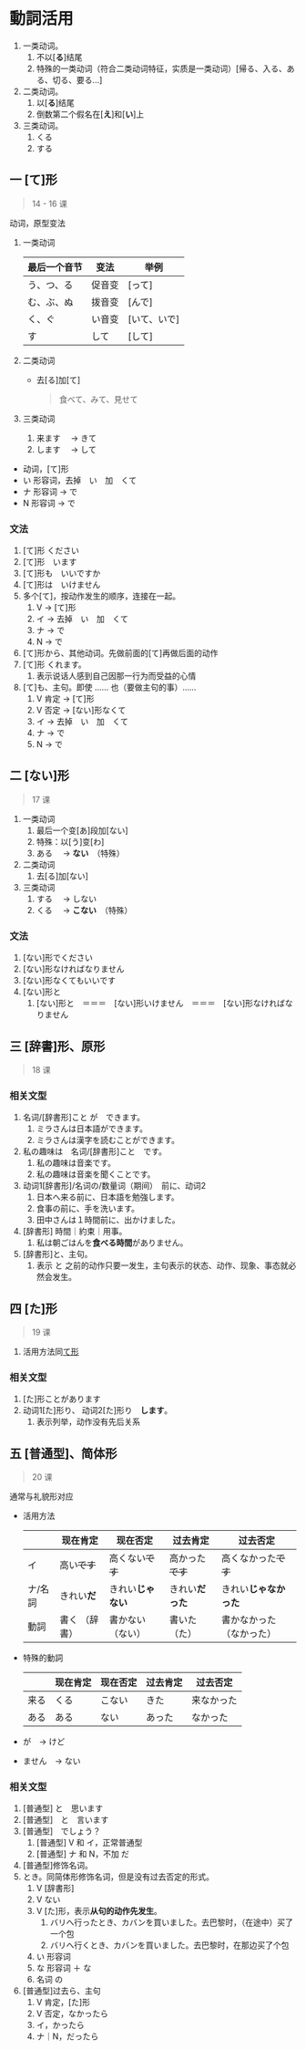 # 動詞活用

1. 一类动词。
   1. 不以[**る**]结尾
   2. 特殊的一类动词（符合二类动词特征，实质是一类动词）[帰る、入る、ある、切る、要る...]
2. 二类动词。
   1. 以[**る**]结尾
   2. 倒数第二个假名在[**え**]和[**い**]上
3. 三类动词。
   1. くる
   2. する

<!-- ## 一 [たい]形

- 去掉 [ます] 接 [たい]
  > 買います　 → 買いたい
- 活用方法与 **A1** 相同

| ます   | たい   | 否定       | 过去             |
| ------ | ------ | ---------- | ---------------- |
| します | したい | したくない | 　したくなかった | -->

## 一 [て]形

> 14 - 16 课

动词，原型变法

1. 一类动词

   | 最后一个音节 | 变法   | 举例         |
   | ------------ | ------ | ------------ |
   | う、つ、る   | 促音变 | [って]       |
   | む、ぶ、ぬ   | 拨音变 | [んで]       |
   | く、ぐ       | い音变 | [いて、いで] |
   | す           | して   | [して]       |

2. 二类动词
   - 去[る]加[て]
     > 食べて、みて、見せて
3. 三类动词
   1. 来ます　 → きて
   2. します　 → して

<!-- ます形变法 不常用 -->
<!-- 1. 一类动词
   1. [い｜ち｜り] 后接 [って]
   2. [み｜び｜に] 后接　[んで]
   3. [き｜ぎ] 后接　[いて、いで]
      1. 特殊 [いきます] 后接　[いって]
   4. [し] 后接　[て]
1. 二类动词
   1. [ます] 后接　[て]
2. 三类动词
   1. [ます] 后接　[て] -->

- 动词，[て]形
- い 形容词，去掉　い　加　くて
- ナ 形容词 -> で
- N 形容词 -> で

### 文法

1. [て]形 ください
2. [て]形　います
3. [て]形も　いいですか
4. [て]形は　いけません
5. 多个[て]，按动作发生的顺序，连接在一起。
   1. V -> [て]形
   2. イ -> 去掉　い　加　くて
   3. ナ -> で
   4. N -> で
6. [て]形から、其他动词。先做前面的[て]再做后面的动作
7. [て]形 くれます。
   1. 表示说话人感到自己因那一行为而受益的心情
8. [て]も、主句。即使 …… 也（要做主句的事）……
   1. V 肯定 -> [て]形
   2. V 否定 -> [ない]形なくて
   3. イ -> 去掉　い　加　くて
   4. ナ -> で
   5. N -> で

## 二 [ない]形

> 17 课

1. 一类动词
   1. 最后一个变[あ]段加[ない]
   2. 特殊：以[う]变[わ]
   3. ある　 → **ない**　（特殊）
2. 二类动词
   1. 去[る]加[ない]
3. 三类动词
   1. する　 → しない
   2. くる　 → **こない**　（特殊）

### 文法

1. [ない]形でください
2. [ない]形なければなりません
3. [ない]形なくてもいいです
4. [ない]形と
   1. [ない]形と　＝＝＝　[ない]形いけません　＝＝＝　[ない]形なければなりません

## 三 [辞書]形、原形

> 18 课


### 相关文型

1. 名词/[辞書形]こと が　できます。
   1. ミラさんは日本語ができます。
   2. ミラさんは漢字を読むことができます。
2. 私の趣味は　名词/[辞書形]こと　です。
   1. 私の趣味は音楽です。
   2. 私の趣味は音楽を聞くことです。
3. 动词1[辞書形]/名词の/数量词（期间）　前に、动词2
   1. 日本へ来る前に、日本語を勉強します。
   2. 食事の前に、手を洗います。
   3. 田中さんは１時間前に、出かけました。
4. [辞書形] 時間｜約束｜用事。
   1. 私は朝ごはんを**食べる時間**がありません。
5. [辞書形]と、主句。
   1. 表示 と 之前的动作只要一发生，主句表示的状态、动作、现象、事态就必然会发生。

## 四 [た]形

> 19 课

1. 活用方法同[て形](#一-て形)

### 相关文型

1. [た]形ことがあります
2. 动词1[た]形り、 动词2[た]形り　**します**。
   1. 表示列举，动作没有先后关系

## 五 [普通型]、简体形

> 20 课

通常与礼貌形对应

- 活用方法

  |         | 现在肯定      | 现在否定           | 过去肯定         | 过去否定                 |
  | ------- | ------------- | ------------------ | ---------------- | ------------------------ |
  | イ      | 高い~~です~~  | 高くない~~です~~   | 高かった~~です~~ | 高くなかった~~です~~     |
  | ナ/名詞 | きれい**だ**  | きれい**じゃない** | きれい**だった** | きれい**じゃなかった**   |
  | 動詞    | 書く （辞書） | 書かない （ない）  | 書いた（た）     | 書かなかった（なかった） |

- 特殊的動詞

  |      | 现在肯定 | 现在否定 | 过去肯定 | 过去否定   |
  | ---- | -------- | -------- | -------- | ---------- |
  | 来る | くる     | こない   | きた     | 来なかった |
  | ある | ある     | ない     | あった   | なかった   |

- が　→ けど
- ません　→ ない

### 相关文型

1. [普通型] と　思います
2. [普通型]　と　言います
3. [普通型]　でしょう？
   1. [普通型] V 和 イ，正常普通型
   2. [普通型] ナ 和 N，不加 だ
4. [普通型]修饰名词。
5. とき。同简体形修饰名词，但是没有过去否定的形式。
   1. V [辞書形]
   2. V ない
   3. V [た]形，表示**从句的动作先发生**。
      1. バリへ行ったとき、カバンを買いました。去巴黎时，（在途中）买了一个包
      2. バリへ行くとき、カバンを買いました。去巴黎时，在那边买了个包
   4. い 形容词
   5. な 形容词 ＋ な
   6. 名词 の
6. [普通型]过去ら、主句
   1. V 肯定，[た]形
   2. V 否定，なかったら
   3. イ，かったら
   4. ナ｜N，だったら